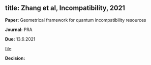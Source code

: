 title: Zhang et al, Incompatibility, 2021
---

**Paper:** Geometrical framework for quantum incompatibility resources  
 
**Journal:** PRA

**Due:** 13.9.2021

[file](REF_zhang2021/file.pdf)


**Decision:** 



